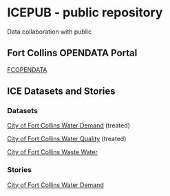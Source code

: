 # ICEPUB - public repository

Data collaboration with public 

## Fort Collins OPENDATA Portal

[FCOPENDATA](https://opendata.fcgov.com) 

## ICE Datasets and Stories 


### Datasets

[City of Fort Collins Water Demand](https://opendata.fcgov.com/Environmental-Health/City-of-Fort-Collins-Water-Demand/ia5t-gxxe) (treated)


[City of Fort Collins Water Quality](https://opendata.fcgov.com/Environmental-Health/City-of-Fort-Collins-Water-Quality/8n27-taq6) (treated)


[City of Fort Collins Waste Water](https://opendata.fcgov.com/Environmental-Health/City-of-Fort-Collins-Wastewater/dn37-qz6d)


### Stories

[City of Fort Collins Water Demand](https://opendata.fcgov.com/stories/s/muqg-9tqr)










